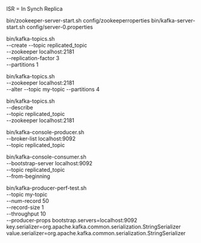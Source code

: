ISR = In Synch Replica

bin/zookeeper-server-start.sh config/zookeeperroperties
bin/kafka-server-start.sh config/server-0.properties



 bin/kafka-topics.sh \
  --create --topic replicated_topic \
  --zookeeper localhost:2181 \
  --replication-factor 3 \
  --partitions 1

bin/kafka-topics.sh \
  --zookeeper localhost:2181 \
  --alter --topic my-topic --partitions 4

bin/kafka-topics.sh \
  --describe \
  --topic replicated_topic \
  --zookeeper localhost:2181

bin/kafka-console-producer.sh \
  --broker-list localhost:9092 \
  --topic replicated_topic

bin/kafka-console-consumer.sh \
  --bootstrap-server localhost:9092 \
  --topic replicated_topic \
  --from-beginning

bin/kafka-producer-perf-test.sh \
  --topic my-topic \
  --num-record 50 \
  --record-size 1 \
  --throughput 10 \
  --producer-props bootstrap.servers=localhost:9092 key.serializer=org.apache.kafka.common.serialization.StringSerializer value.serializer=org.apache.kafka.common.serialization.StringSerializer
